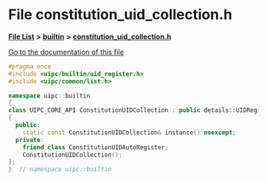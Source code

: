 

# File constitution\_uid\_collection.h

[**File List**](files.md) **>** [**builtin**](dir_e46c520626162f9e42d80fd08f196511.md) **>** [**constitution\_uid\_collection.h**](constitution__uid__collection_8h.md)

[Go to the documentation of this file](constitution__uid__collection_8h.md)


```C++
#pragma once
#include <uipc/builtin/uid_register.h>
#include <uipc/common/list.h>

namespace uipc::builtin
{
class UIPC_CORE_API ConstitutionUIDCollection : public details::UIDRegister
{
  public:
    static const ConstitutionUIDCollection& instance() noexcept;
  private:
    friend class ConstitutionUIDAutoRegister;
    ConstitutionUIDCollection();
};
}  // namespace uipc::builtin
```


